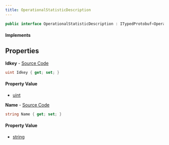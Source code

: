 ```yaml
---
title: OperationalStatisticDescription
---
```


```csharp
public interface OperationalStatisticDescription : ITypedProtobuf<OperationalStatisticDescription>, INativeHandle
```

#### Implements

## Properties

**Idkey** - [Source Code](https://github.com/swiftly-solution/swiftlys2/blob/master/managed/src/SwiftlyS2.Generated/Protobufs/Interfaces/OperationalStatisticDescription.cs#L16)

```csharp
uint Idkey { get; set; }
```

#### Property Value

- [uint](https://learn.microsoft.com/dotnet/api/system.uint32)

**Name** - [Source Code](https://github.com/swiftly-solution/swiftlys2/blob/master/managed/src/SwiftlyS2.Generated/Protobufs/Interfaces/OperationalStatisticDescription.cs#L13)

```csharp
string Name { get; set; }
```

#### Property Value

- [string](https://learn.microsoft.com/dotnet/api/system.string)

